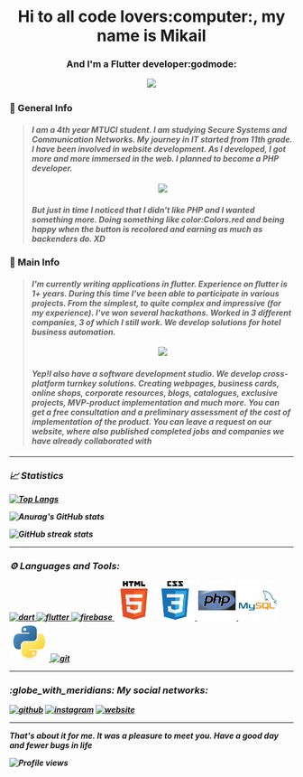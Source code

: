 
<h1 align="center">Hi to all code lovers:computer:, my name is Mikail </h3>
<h3 align="center">And I'm a Flutter developer:godmode:</h3>
<p align="center">
  <img src="https://media2.giphy.com/media/Y6FUCFt5N7Y8gRSInL/giphy.gif?cid=790b761199d055c72fefd2098e2f77f564e1a9819498c541&rid=giphy.gif&ct=g" />
</p>


<p>

 <bold><h3 align="left">📜 General Info</h3></bold>

><em><strong><h4>I am a 4th year MTUCI student. I am studying Secure Systems and Communication Networks. My journey in IT started from 11th grade. I have been involved in website development. As I developed, I got more and more immersed in the web. I planned to become a PHP developer.</h4></em></strong>
><p align="center">
>  <img src="https://media1.giphy.com/media/kOZz8cXWsXabVQUarc/giphy.gif?cid=790b76117d0bf7f837f97f5c170f0de18fd6d6afdb144509&rid=giphy.gif&ct=g" />
></p>
><em><strong><h4>But just in time I noticed that I didn't like PHP and I wanted something more. Doing something like color:Colors.red and being happy when the button is recolored and earning as much as backenders do. XD</h4></em></strong>
  
</p>



<p>
  
 <bold><h3 align="left">📌 Main Info</h3></bold>

><em><strong><h4>I'm currently writing applications in flutter. Experience on flutter is 1+ years. During this time I've been able to participate in various projects. From the simplest, to quite complex and impressive (for my experience). I've won several hackathons. Worked in 3 different companies, 3 of which I still work. We develop solutions for hotel business automation.</em></strong></h4>
><p align="center">
>  <img src="https://media3.giphy.com/media/LSnxmiONseS4GC3svg/giphy.gif?cid=790b76117f41a49b4034b142c807b1138521a252be24cf7c&rid=giphy.gif&ct=g" />
></p>
><em><strong><h4>Yep!I also have a software development studio. We develop cross-platform turnkey solutions. Creating webpages, business cards, online shops, corporate resources, blogs, catalogues, exclusive projects, MVP-product implementation and much more. You can get a free consultation and a preliminary assessment of the cost of implementation of the product. You can leave a request on our website, where also published completed jobs and companies we have already collaborated with</em</strong></h4>
</p>


____

 <bold><h3 align="left">📈 Statistics</h3></bold>

[![Top Langs](https://github-readme-stats.vercel.app/api/top-langs/?username=Heraldead&layout=compact&theme=react)](https://github.com/anuraghazra/github-readme-stats)

![Anurag's GitHub stats](https://github-readme-stats.vercel.app/api?username=anuraghazra&theme=react&show_icons=true)

![GitHub streak stats](https://streak-stats.demolab.com/?user=Heraldead&theme=react)
______
 <h3 align="left">⚙️ Languages and Tools:</h3>
<p>
<a href="https://dart.dev" target="_blank" rel="noreferrer"> <img src="https://www.vectorlogo.zone/logos/dartlang/dartlang-icon.svg" alt="dart" width="70" height="70"/> </a> <a href="https://flutter.dev" target="_blank" rel="noreferrer"> <img src="https://www.vectorlogo.zone/logos/flutterio/flutterio-icon.svg" alt="flutter" width="70" height="70"/> </a> <a href="https://firebase.google.com/" target="_blank" rel="noreferrer"> <img src="https://www.vectorlogo.zone/logos/firebase/firebase-icon.svg" alt="firebase" width="70" height="70"/> </a> <a href="https://www.w3.org/html/" target="_blank" rel="noreferrer"> <img src="https://raw.githubusercontent.com/devicons/devicon/master/icons/html5/html5-original-wordmark.svg" alt="html5" width="70" height="70"/></a> <a href="https://www.w3schools.com/css/" target="_blank" rel="noreferrer"> <img src="https://raw.githubusercontent.com/devicons/devicon/master/icons/css3/css3-original-wordmark.svg" alt="css3" width="70" height="70"/> </a> <a href="https://www.php.net" target="_blank" rel="noreferrer"> <img src="https://raw.githubusercontent.com/devicons/devicon/master/icons/php/php-original.svg" alt="php" width="70" height="70"/> </a> <a href="https://www.mysql.com/" target="_blank" rel="noreferrer"> <img src="https://raw.githubusercontent.com/devicons/devicon/master/icons/mysql/mysql-original-wordmark.svg" alt="mysql" width="70" height="70"/> </a> <a href="https://www.python.org" target="_blank" rel="noreferrer"> <img src="https://raw.githubusercontent.com/devicons/devicon/master/icons/python/python-original.svg" alt="python" width="70" height="70"/> </a>
<a href="https://git-scm.com/" target="_blank" rel="noreferrer"> <img src="https://www.vectorlogo.zone/logos/git-scm/git-scm-icon.svg" alt="git" width="70" height="70"/> </a>  </p>
  




















______





 <h3 align="left">:globe_with_meridians: My social networks:</h3>

[<img src='https://cdn.jsdelivr.net/npm/simple-icons@3.0.1/icons/github.svg' alt='github' height='40'>](https://github.com/Heraldead)  [<img src='https://cdn.jsdelivr.net/npm/simple-icons@3.0.1/icons/instagram.svg' alt='instagram' height='40'>](https://www.instagram.com/luxfero_13/)  [<img src='https://cdn.jsdelivr.net/npm/simple-icons@3.0.1/icons/icloud.svg' alt='website' height='40'>](https://orca.tb.ru/)  
  
  ______

That's about it for me. It was a pleasure to meet you. Have a good day and fewer bugs in life

![Profile views](https://gpvc.arturio.dev/Heraldead)  

